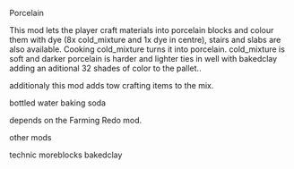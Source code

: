 Porcelain

This mod lets the player craft materials into porcelain blocks and colour them with
dye (8x cold_mixture and 1x dye in centre), stairs and slabs are also available.
Cooking cold_mixture turns it into porcelain.
cold_mixture is soft and darker
porcelain is harder and lighter
ties in well with bakedclay adding an aditional 32 shades of color to the pallet..

additionaly this mod adds tow crafting items to the mix.

bottled water
baking soda

depends on the Farming Redo mod.

other mods

technic
moreblocks
bakedclay





